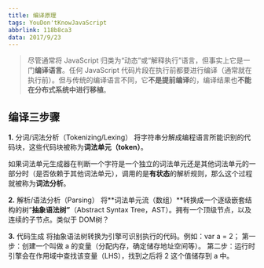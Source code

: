 ```yaml
---
title: 编译原理
tags: YouDon'tKnowJavaScript
abbrlink: 118b8ca3
data: 2017/9/23
---
```

> 尽管通常将 JavaScript 归类为“动态”或“解释执行”语言，但事实上它是一门**编译语言**。任何 JavaScript 代码片段在执行前都要进行编译（通常就在执行前）。但与传统的编译语言不同，它**不是提前编译**的，编译结果也**不能在分布式系统中进行移植**。

## 编译三步骤

**1.** 分词/词法分析（Tokenizing/Lexing）
将字符串分解成编程语言所能识别的代码块，这些代码块被称为**词法单元（token）**。

如果词法单元生成器在判断一个字符是一个独立的词法单元还是其他词法单元的一部分时（是否依赖于其他词法单元），调用的是**有状态**的解析规则，那么这个过程就被称为**词法分析**。

**2.** 解析/语法分析（Parsing）
将**词法单元流（数组）**转换成一个逐级嵌套结构的树“**抽象语法树”**（Abstract Syntax Tree，AST）。拥有一个顶级节点，以及连续的子节点。类似于 DOM树？

**3.** 代码生成
将抽象语法树转换为引擎可识别执行的代码。例如：var a = 2；
第一步：创建一个叫做 a 的变量（分配内存，确定储存地址空间等）。
第二步：运行时引擎会在作用域中查找该变量（LHS），找到之后将 2 这个值储存到 a 中。